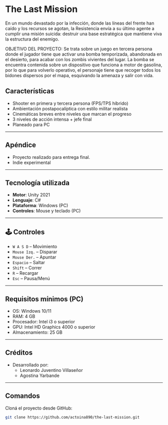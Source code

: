# The Last Mission
En un mundo devastado por la infección, donde las líneas del frente han caído y los recursos se agotan, la Resistencia envía a su último agente a cumplir una misión suicida: destruir una base estratégica que mantiene viva la estructura del enemigo.

OBJETIVO DEL PROYECTO:
   Se trata sobre un juego en tercera persona donde el jugador tiene que activar una bomba temporizada, abandonada en el desierto, para acabar con los zombis vivientes del lugar. La bomba se encuentra contenida sobre un dispositivo que funciona a motor de gasolina, por lo que para volverlo operativo, el personaje tiene que recoger todos los bidones dispersos por el mapa, esquivando la amenaza y salir con vida.


## Características

- Shooter en primera y tercera persona (FPS/TPS híbrido)
- Ambientación postapocalíptica con estilo militar realista
- Cinemáticas breves entre niveles que marcan el progreso
- 3 niveles de acción intensa + jefe final
- Planeado para PC

---

## Apéndice

- Proyecto realizado para entrega final.
- Indie experimental

---

## Tecnología utilizada

- **Motor**: Unity 2021
- **Lenguaje**: C#
- **Plataforma**: Windows (PC)
- **Controles**: Mouse y teclado (PC)

---

## 🕹️ Controles

- `W A S D` – Movimiento
- `Mouse Izq.` – Disparar
- `Mouse Der.` – Apuntar
- `Espacio` – Saltar
- `Shift` – Correr
- `R` – Recargar
- `Esc` – Pausa/Menú

---

## Requisitos mínimos (PC)

- OS: Windows 10/11
- RAM: 4 GB
- Procesador: Intel i3 o superior
- GPU: Intel HD Graphics 4000 o superior
- Almacenamiento: 25 GB

---

## Créditos

- Desarrollado por:
  - Leonardo Juventino Villaseñor
  - Agostina Yarbande

---

## Comandos
Cloná el proyecto desde GitHub:

```bash
git clone https://github.com/actoina890/the-last-mission.git

